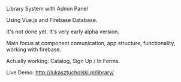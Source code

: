 Library System with Admin Panel

Using Vue.js and Firebase Database.

It's not done yet. It's very early alpha version.

Main focus at component comunication, app structure, functionality, working with firebase.

Actually working: Catalog, Sign Up / In Forms.

Live Demo: http://lukasztucholski.pl/library/